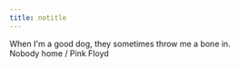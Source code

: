 ```yaml
---
title: notitle
---
```


When I'm a good dog, they sometimes throw me a bone in.  
Nobody home / Pink Floyd
